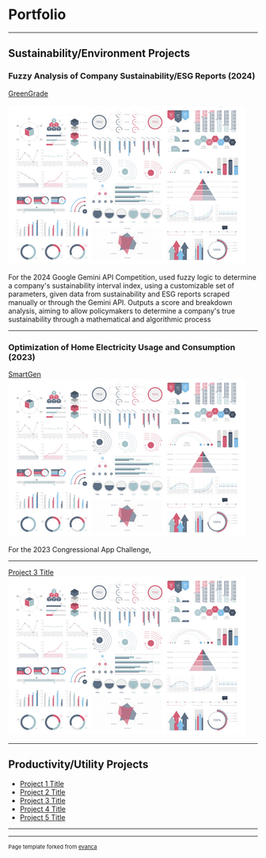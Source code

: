 # Portfolio

---

## Sustainability/Environment Projects

### Fuzzy Analysis of Company Sustainability/ESG Reports (2024)
[GreenGrade](/sample_page)
<br><br>
<img src="images/dummy_thumbnail.jpg?raw=true"/>

For the 2024 Google Gemini API Competition, used fuzzy logic to determine a company's sustainability interval index, using a customizable set of parameters, given data from sustainability and ESG reports scraped manually or through the Gemini API. Outputs a score and breakdown analysis, aiming to allow policymakers to determine a company's true sustainability through a mathematical and algorithmic process

---
### Optimization of Home Electricity Usage and Consumption (2023)
[SmartGen](/pdf/sample_presentation.pdf)
<img src="images/dummy_thumbnail.jpg?raw=true"/>

For the 2023 Congressional App Challenge, 

---
[Project 3 Title](http://example.com/)
<img src="images/dummy_thumbnail.jpg?raw=true"/>

---

## Productivity/Utility Projects

- [Project 1 Title](http://example.com/)
- [Project 2 Title](http://example.com/)
- [Project 3 Title](http://example.com/)
- [Project 4 Title](http://example.com/)
- [Project 5 Title](http://example.com/)

---




---
<p style="font-size:11px">Page template forked from <a href="https://github.com/evanca/quick-portfolio">evanca</a></p>
<!-- Remove above link if you don't want to attibute -->
